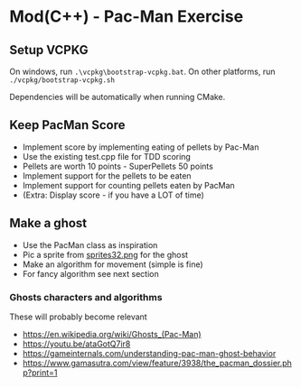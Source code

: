 # Mod(C++) - Pac-Man Exercise


## Setup VCPKG

On windows, run `.\vcpkg\bootstrap-vcpkg.bat`.
On other platforms, run `./vcpkg/bootstrap-vcpkg.sh`

Dependencies will be automatically when running CMake.

## Keep PacMan Score

* Implement score by implementing eating of pellets by Pac-Man
* Use the existing test.cpp file for TDD scoring
* Pellets are worth 10 points - SuperPellets 50 points
* Implement support for the pellets to be eaten
* Implement support for counting pellets eaten by PacMan
* (Extra: Display score - if you have a LOT of time)

## Make a ghost

* Use the PacMan class as inspiration
* Pic a sprite from [sprites32.png](assets/sprites32.png) for the ghost
* Make an algorithm for movement (simple is fine)
* For fancy algorithm see next section

### Ghosts characters and algorithms
These will probably become relevant
* https://en.wikipedia.org/wiki/Ghosts_(Pac-Man)
* https://youtu.be/ataGotQ7ir8
* https://gameinternals.com/understanding-pac-man-ghost-behavior
* https://www.gamasutra.com/view/feature/3938/the_pacman_dossier.php?print=1
